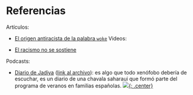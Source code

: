 
# Referencias

Artículos:

- [El origen antiracista de la palabra `woke`](https://www.lamarea.com/2024/08/27/el-origen-antirracista-de-lo-woke/)
Videos:

- [El racismo no se sostiene](https://youtube.com/shorts/5Y7novO2t_c?si=dqMGW4ALFLoXZiw3)

Podcasts:

- [Diario de Jadiya](https://deesonosehabla.com/episodios/episodio-2-jadiya/) ([link al archivo](https://dts.podtrac.com/redirect.mp3/dovetail.prxu.org/302/7fa33dd2-3f29-48f5-ad96-f6874909d9fb/Master_ep.2_Jadiya.mp3)): es algo que todo xenófobo debería de escuchar, es un diario de una chavala saharaui que formó parte del programa de veranos en familias españolas.
[![](not-by-ai.svg){: .center}](https://notbyai.fyi)
